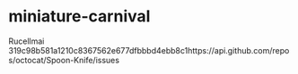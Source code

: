 # miniature-carnival
Rucellmai 319c98b581a1210c8367562e677dfbbbd4ebb8c1https://api.github.com/repos/octocat/Spoon-Knife/issues
